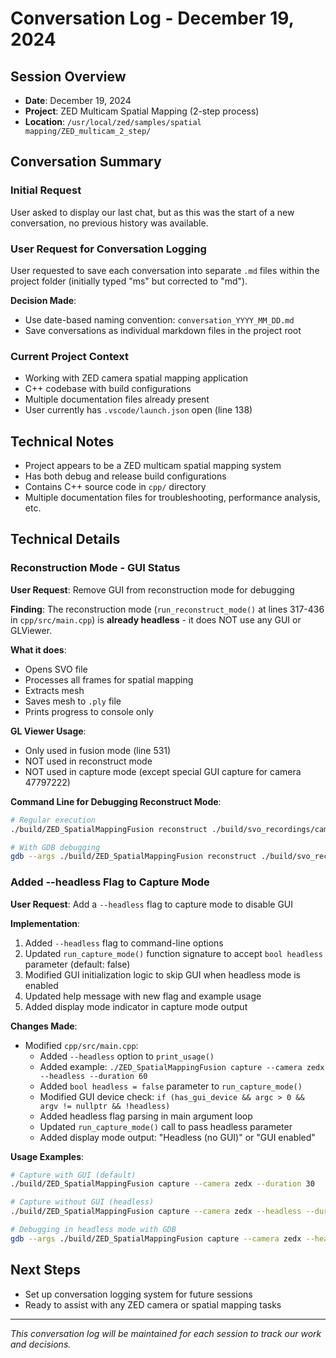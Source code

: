 # Conversation Log - December 19, 2024

## Session Overview
- **Date**: December 19, 2024
- **Project**: ZED Multicam Spatial Mapping (2-step process)
- **Location**: `/usr/local/zed/samples/spatial mapping/ZED_multicam_2_step/`

## Conversation Summary

### Initial Request
User asked to display our last chat, but as this was the start of a new conversation, no previous history was available.

### User Request for Conversation Logging
User requested to save each conversation into separate `.md` files within the project folder (initially typed "ms" but corrected to "md").

**Decision Made**: 
- Use date-based naming convention: `conversation_YYYY_MM_DD.md`
- Save conversations as individual markdown files in the project root

### Current Project Context
- Working with ZED camera spatial mapping application
- C++ codebase with build configurations
- Multiple documentation files already present
- User currently has `.vscode/launch.json` open (line 138)

## Technical Notes
- Project appears to be a ZED multicam spatial mapping system
- Has both debug and release build configurations
- Contains C++ source code in `cpp/` directory
- Multiple documentation files for troubleshooting, performance analysis, etc.

## Technical Details

### Reconstruction Mode - GUI Status
**User Request**: Remove GUI from reconstruction mode for debugging

**Finding**: The reconstruction mode (`run_reconstruct_mode()` at lines 317-436 in `cpp/src/main.cpp`) is **already headless** - it does NOT use any GUI or GLViewer.

**What it does**:
- Opens SVO file
- Processes all frames for spatial mapping
- Extracts mesh
- Saves mesh to `.ply` file
- Prints progress to console only

**GL Viewer Usage**:
- Only used in fusion mode (line 531)
- NOT used in reconstruct mode
- NOT used in capture mode (except special GUI capture for camera 47797222)

**Command Line for Debugging Reconstruct Mode**:
```bash
# Regular execution
./build/ZED_SpatialMappingFusion reconstruct ./build/svo_recordings/camera_47797222.svo2

# With GDB debugging
gdb --args ./build/ZED_SpatialMappingFusion reconstruct ./build/svo_recordings/camera_47797222.svo2
```

### Added --headless Flag to Capture Mode
**User Request**: Add a `--headless` flag to capture mode to disable GUI

**Implementation**:
1. Added `--headless` flag to command-line options
2. Updated `run_capture_mode()` function signature to accept `bool headless` parameter (default: false)
3. Modified GUI initialization logic to skip GUI when headless mode is enabled
4. Updated help message with new flag and example usage
5. Added display mode indicator in capture mode output

**Changes Made**:
- Modified `cpp/src/main.cpp`:
  - Added `--headless` option to `print_usage()`
  - Added example: `./ZED_SpatialMappingFusion capture --camera zedx --headless --duration 60`
  - Added `bool headless = false` parameter to `run_capture_mode()`
  - Modified GUI device check: `if (has_gui_device && argc > 0 && argv != nullptr && !headless)`
  - Added headless flag parsing in main argument loop
  - Updated `run_capture_mode()` call to pass headless parameter
  - Added display mode output: "Headless (no GUI)" or "GUI enabled"

**Usage Examples**:
```bash
# Capture with GUI (default)
./build/ZED_SpatialMappingFusion capture --camera zedx --duration 30

# Capture without GUI (headless)
./build/ZED_SpatialMappingFusion capture --camera zedx --headless --duration 30

# Debugging in headless mode with GDB
gdb --args ./build/ZED_SpatialMappingFusion capture --camera zedx --headless --duration 60
```

## Next Steps
- Set up conversation logging system for future sessions
- Ready to assist with any ZED camera or spatial mapping tasks

---
*This conversation log will be maintained for each session to track our work and decisions.*
